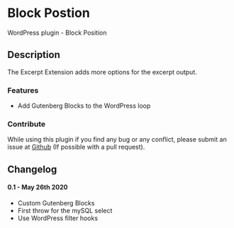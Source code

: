 Block Postion
===============================================

WordPress plugin - Block Position

## Description
The Excerpt Extension adds more options for the excerpt output.

### Features
* Add Gutenberg Blocks to the WordPress loop

### Contribute
While using this plugin if you find any bug or any conflict, please submit an issue at 
[Github](https://github.com/TipTop-Press/block-position) (If possible with a pull request). 

## Changelog

#### 0.1 - May 26th 2020
* Custom Gutenberg Blocks
* First throw for the mySQL select
* Use WordPress filter hooks